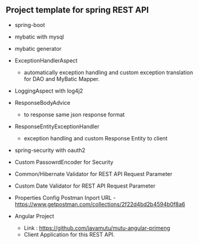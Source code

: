 Project template for spring REST API
---
* spring-boot
* mybatic with mysql
* mybatic generator
* ExceptionHandlerAspect
  - automatically exception handling and custom exception translation for DAO and MyBatic Mapper.
* LoggingAspect with log4j2
* ResponseBodyAdvice
  - to response same json response format 
* ResponseEntityExceptionHandler
  - exception handling and custom Response Entity to client
* spring-security with oauth2
* Custom PassowrdEncoder for Security
* Common/Hibernate Validator for REST API Request Parameter
* Custom Date Validator for REST API Request Parameter
* Properties Config
  Postman Inport URL - https://www.getpostman.com/collections/2f22d4bd2b4594b0f8a6
  
* Angular Project 
  - Link : https://github.com/javamutu/mutu-angular-primeng
  - Client Application for this REST API.
